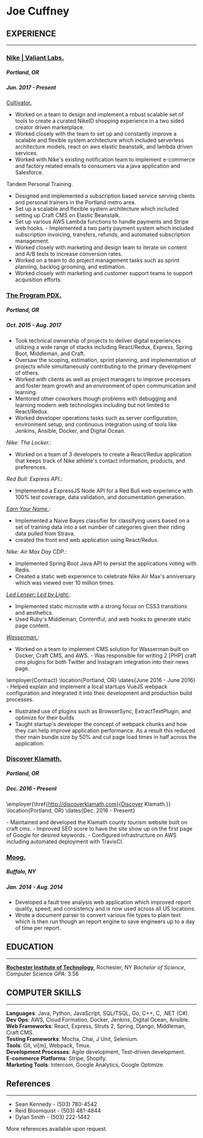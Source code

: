 # Joe Cuffney

## EXPERIENCE

---

### [Nike | Valiant Labs.](https://nike.com)

##### Portland, OR

##### Jun. 2017 - Present

[Cultivator.](https://wearecultivator.com)

- Worked on a team to design and implement a robust scalable set of
tools to create a curated NikeID shopping experience in a two sided
creator driven marketplace.
- Worked closely with the team to set up and constantly improve a
scalable and flexible system architecture which included serverless
architecture models, react on aws elastic beanstalk, and lambda driven
services.
- Worked with Nike's existing notification team to implement e-commerce
and factory related emails to consumers via a java application and
Salesforce.

Tandem Personal Training.

- Designed and implemented a subscription based service serving clients
and personal trainers in the Portland metro area.
- Set up a scalable and flexible system architecture which included
setting up Craft CMS on Elastic Beanstalk.
- Set up various AWS Lambda functions to handle payments and Stripe web
hooks. - Implemented a two party payment system which included
subscription invoicing, transfers, refunds, and automated subscription
management.
- Worked closely with marketing and design team to iterate on content
and A/B tests to increase conversion rates.
- Worked on a team to do project management tasks such as sprint
planning, backlog grooming, and estimation.
- Worked closely with marketing and customer support teams to support
acquisition efforts.

### [The Program PDX.](https://theprogrampdx.com)

##### Portland, OR

##### Oct. 2015 - Aug. 2017

- Took technical ownership of projects to deliver digital experiences
utilizing a wide range of stacks including React/Redux, Express, Spring
Boot, Middleman, and Craft.
- Oversaw the scoping, estimation, sprint planning, and implementation
of projects while simultaneously contributing to the primary development
of others.
- Worked with clients as well as project managers to improve processes
and foster team growth and an environment of open communication and
learning.
- Mentored other coworkers though problems with debugging and learning
modern web technologies including but not limited to React/Redux.
- Worked developer operations tasks such as server configuration,
environment setup, and continuous integration using of tools like
Jenkins, Ansible, Docker, and Digital Ocean.

*Nike: The Locker.*:

- Worked on a team of 3 developers to create a React/Redux application
that keeps track of Nike athlete's contact information, products, and
preferences.

*Red Bull: Express API.*:

- Implemented a ExpressJS Node API for a Red Bull web experience with
100% test coverage, data validation, and documentation generation.

*[Earn Your Name.](http://earnyour.name/)*:

- Implemented a Naive Bayes classifier for classifying users based on a
set of training data into a set number of categories given their riding
data pulled from Strava.
- created the front end web application using React/Redux.

*Nike: Air Max Day CDP.*:

- Implemented Spring Boot Java API to persist the applications voting
with Redis.
- Created a static web experience to celebrate Nike Air Max's
anniversary which was viewed over 10 million times.

*[Led Lenser: Led by Light.](https://www.ledlenserusa.com/ledbylight.html)*:

- Implemented static microsite with a strong focus on CSS3 transitions
and aesthetics.
- Used Ruby's Middleman, Contentful, and web hooks to generate static
page content.

*[Wasserman.](https://www.http://www.teamwass.com/)*:

- Worked on a team to implement CMS solution for Wasserman built on
Docker, Craft CMS, and AWS. - Was responsible for writing 2 \[PHP\]
craft cms plugins for both Twitter and Instagram integration into their
news page.

\employer{Contract}
\location{Portland, OR}
\dates{June 2016 - June 2016}
\- Helped explain and implement a local startups VueJS webpack
configuration and integrated it into their development and production
build processes.
- Illustrated use of plugins such as BrowserSync, ExtractTextPlugin, and
optimize for their builds
- Taught startup's developer the concept of webpack chunks and how they
can help improve application performance. As a result this reduced their
main bundle size by 50% and cut page load times in half across the
application.

### [Discover Klamath.](https://discoverklamath.com/)

##### Portland, OR

##### Dec. 2016 - Present

\employer{\href{http://discoverklamath.com}{Discover Klamath.}}
\location{Portland, OR}
\dates{Dec. 2016 - Present}

\- Maintained and developed the Klamath county tourism website built on
craft cms. - Improved SEO score to have the site show up on the first
page of Google for desired keywords. - Configured infrastructure on AWS
including automated deployment with TravisCI.

### [Moog.](https://www.moog.com)

##### Buffalo, NY

##### Jan. 2014 - Aug. 2014

- Developed a fault tree analysis web application which improved report
quality, speed, and consistency and is now used across all US
locations.
- Wrote a document parser to convert various file types to plain text
which is then run though an report engine to save engineers up to a day
of time per report.

## EDUCATION

---

**[Rochester Institute of Technology](https://rit.edu)**, Rochester, NY
*Bachelor of Science*, Computer Science
*GPA*: 3.56

## COMPUTER SKILLS

---

**Languages**: Java, Python, JavaScript, SQL/TSQL, Go, C++, C, .NET
(C\#).\
**Dev Ops**: AWS, Cloud Formation, Docker, Jenkins, Digital Ocean,
Ansible.\
**Web Frameworks**: React, Express, Struts 2, Spring, Django, Middleman,
Craft CMS.\
**Testing Frameworks**: Mocha, Chai, J Unit, Selenium.\
**Tools**: Git, vi\[m\], Webpack, Tmux.\
**Development Processes**: Agile development, Test-driven development.\
**E-commerce Platforms**: Stripe, Shopify.\
**Marketing Tools**: Intercom, Google Analytics, Google Optimize.

## References

---

- Sean Kennedy - (503) 780-4542
- Reid Bloomquist - (503) 481-4844
- Dylan Smith - (503) 222-1442

More references available upon request.

